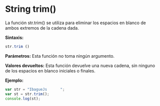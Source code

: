 # String trim()

La función str.trim() se utiliza para eliminar los espacios en blanco de ambos extremos de la cadena dada.

**Sintaxis:**

```js
str.trim ()
```

**Parámetros:** Esta función no toma ningún argumento.

**Valores devueltos:** Esta función devuelve una nueva cadena, sin ninguno de los espacios en blanco iniciales o finales.

**Ejemplo:**

```js
var str = "IbagueJs      ";
var st = str.trim();
console.log(st);
```